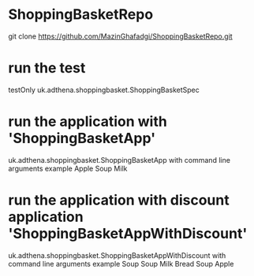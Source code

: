 # ShoppingBasketRepo

git clone https://github.com/MazinGhafadgi/ShoppingBasketRepo.git

# run the test
   testOnly uk.adthena.shoppingbasket.ShoppingBasketSpec


# run the application with 'ShoppingBasketApp'
uk.adthena.shoppingbasket.ShoppingBasketApp
with command line arguments
example Apple Soup Milk


# run the application with discount application 'ShoppingBasketAppWithDiscount'
uk.adthena.shoppingbasket.ShoppingBasketAppWithDiscount
with command line arguments
example Soup Soup Milk Bread Soup Apple